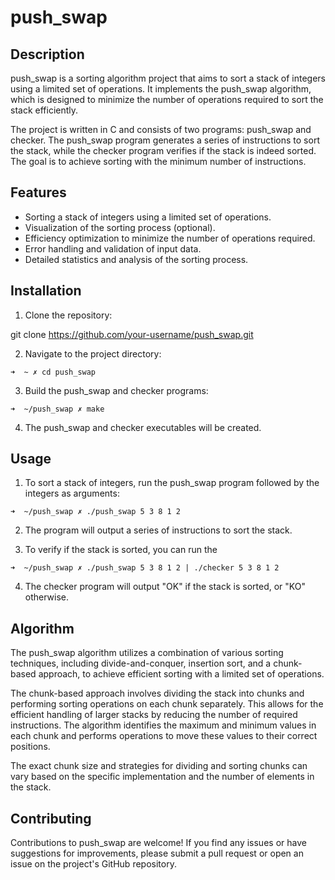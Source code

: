 # push_swap

## Description
push_swap is a sorting algorithm project that aims to sort a stack of integers using a limited set of operations. It implements the push_swap algorithm, which is designed to minimize the number of operations required to sort the stack efficiently.

The project is written in C and consists of two programs: push_swap and checker. The push_swap program generates a series of instructions to sort the stack, while the checker program verifies if the stack is indeed sorted. The goal is to achieve sorting with the minimum number of instructions.

## Features
- Sorting a stack of integers using a limited set of operations.
- Visualization of the sorting process (optional).
- Efficiency optimization to minimize the number of operations required.
- Error handling and validation of input data.
- Detailed statistics and analysis of the sorting process.

## Installation
1. Clone the repository:

git clone https://github.com/your-username/push_swap.git

2. Navigate to the project directory:

```➜  ~ ✗ cd push_swap```

3. Build the push_swap and checker programs:

```➜  ~/push_swap ✗ make```



4. The push_swap and checker executables will be created.

## Usage
1. To sort a stack of integers, run the push_swap program followed by the integers as arguments:

```➜  ~/push_swap ✗ ./push_swap 5 3 8 1 2```


2. The program will output a series of instructions to sort the stack.

3. To verify if the stack is sorted, you can run the

```➜  ~/push_swap ✗ ./push_swap 5 3 8 1 2 | ./checker 5 3 8 1 2```


4. The checker program will output "OK" if the stack is sorted, or "KO" otherwise.

## Algorithm
The push_swap algorithm utilizes a combination of various sorting techniques, including divide-and-conquer, insertion sort, and a chunk-based approach, to achieve efficient sorting with a limited set of operations.

The chunk-based approach involves dividing the stack into chunks and performing sorting operations on each chunk separately. This allows for the efficient handling of larger stacks by reducing the number of required instructions. The algorithm identifies the maximum and minimum values in each chunk and performs operations to move these values to their correct positions.

The exact chunk size and strategies for dividing and sorting chunks can vary based on the specific implementation and the number of elements in the stack.

## Contributing
Contributions to push_swap are welcome! If you find any issues or have suggestions for improvements, please submit a pull request or open an issue on the project's GitHub repository.
